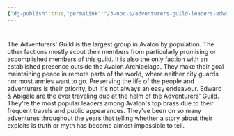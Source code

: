 ```yaml
---
{"dg-publish":true,"permalink":"/3-npc-s/adventurers-guild-leaders-edward-and-abigail-teach/"}
---
```


# 
The Adventurers' Guild is the largest group in Avalon by population. The other factions mostly scout their members from particularly promising or accomplished members of this guild. It is also the only faction with an established presence outside the Avalon Archipelago. They make their goal maintaining peace in remote parts of the world, where neither city guards nor most armies want to go. Preserving the life of the people and adventurers is their priority, but it's not always an easy endeavour. Edward & Abigale are the ever traveling duo at the helm of the Adventurers' Guild. They're the most popular leaders among Avalon's top brass due to their frequent travels and public appearances. They've been on so many adventures throughout the years that telling whether a story about their exploits is truth or myth has become almost impossible to tell.
